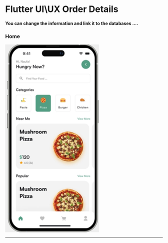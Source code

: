  <h1> Flutter UI\UX Order Details</h1>  
 
 
 


<h4> You can change the information and link it to the databases ....</h4>




<h3>Home</h3> 







<img src="https://github.com/abenkoula71/Day2_Home_Food_Flutter/blob/main/Screenshot%202023-03-23%20232015.png" width="300" /> 






<hr>





